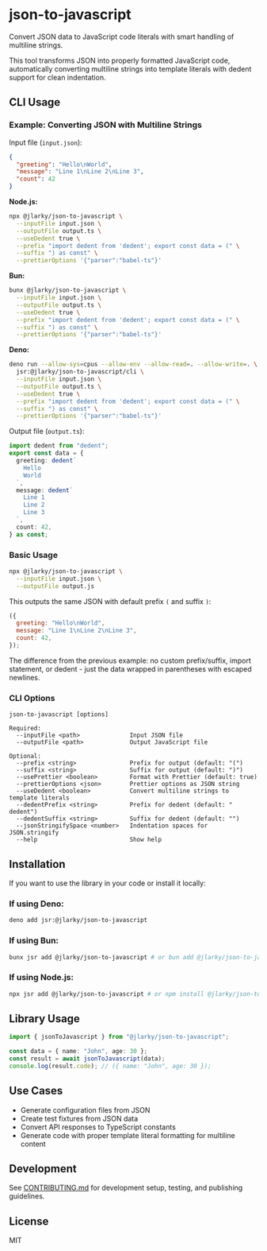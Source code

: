 # json-to-javascript

Convert JSON data to JavaScript code literals with smart handling of multiline strings.

This tool transforms JSON into properly formatted JavaScript code, automatically converting multiline strings into template literals with dedent support for clean indentation.

## CLI Usage

### Example: Converting JSON with Multiline Strings

Input file (`input.json`):

```json
{
  "greeting": "Hello\nWorld",
  "message": "Line 1\nLine 2\nLine 3",
  "count": 42
}
```

**Node.js:**

```bash
npx @jlarky/json-to-javascript \
  --inputFile input.json \
  --outputFile output.ts \
  --useDedent true \
  --prefix "import dedent from 'dedent'; export const data = (" \
  --suffix ") as const" \
  --prettierOptions '{"parser":"babel-ts"}'
```

**Bun:**

```bash
bunx @jlarky/json-to-javascript \
  --inputFile input.json \
  --outputFile output.ts \
  --useDedent true \
  --prefix "import dedent from 'dedent'; export const data = (" \
  --suffix ") as const" \
  --prettierOptions '{"parser":"babel-ts"}'
```

**Deno:**

```bash
deno run --allow-sys=cpus --allow-env --allow-read=. --allow-write=. \
  jsr:@jlarky/json-to-javascript/cli \
  --inputFile input.json \
  --outputFile output.ts \
  --useDedent true \
  --prefix "import dedent from 'dedent'; export const data = (" \
  --suffix ") as const" \
  --prettierOptions '{"parser":"babel-ts"}'
```

Output file (`output.ts`):

```typescript
import dedent from "dedent";
export const data = {
  greeting: dedent`
    Hello
    World
  `,
  message: dedent`
    Line 1
    Line 2
    Line 3
  `,
  count: 42,
} as const;
```

### Basic Usage

```bash
npx @jlarky/json-to-javascript \
  --inputFile input.json \
  --outputFile output.js
```

This outputs the same JSON with default prefix `(` and suffix `)`:

```javascript
({
  greeting: "Hello\nWorld",
  message: "Line 1\nLine 2\nLine 3",
  count: 42,
});
```

The difference from the previous example: no custom prefix/suffix, import statement, or dedent - just the data wrapped in parentheses with escaped newlines.

### CLI Options

```
json-to-javascript [options]

Required:
  --inputFile <path>              Input JSON file
  --outputFile <path>             Output JavaScript file

Optional:
  --prefix <string>               Prefix for output (default: "(")
  --suffix <string>               Suffix for output (default: ")")
  --usePrettier <boolean>         Format with Prettier (default: true)
  --prettierOptions <json>        Prettier options as JSON string
  --useDedent <boolean>           Convert multiline strings to template literals
  --dedentPrefix <string>         Prefix for dedent (default: " dedent")
  --dedentSuffix <string>         Suffix for dedent (default: "")
  --jsonStringifySpace <number>   Indentation spaces for JSON.stringify
  --help                          Show help
```

## Installation

If you want to use the library in your code or install it locally:

### If using Deno:

```bash
deno add jsr:@jlarky/json-to-javascript
```

### If using Bun:

```bash
bunx jsr add @jlarky/json-to-javascript # or bun add @jlarky/json-to-javascript
```

### If using Node.js:

```bash
npx jsr add @jlarky/json-to-javascript # or npm install @jlarky/json-to-javascript
```

## Library Usage

```typescript
import { jsonToJavascript } from "@jlarky/json-to-javascript";

const data = { name: "John", age: 30 };
const result = await jsonToJavascript(data);
console.log(result.code); // ({ name: "John", age: 30 });
```

## Use Cases

- Generate configuration files from JSON
- Create test fixtures from JSON data
- Convert API responses to TypeScript constants
- Generate code with proper template literal formatting for multiline content

## Development

See [CONTRIBUTING.md](./CONTRIBUTING.md) for development setup, testing, and publishing guidelines.

## License

MIT
